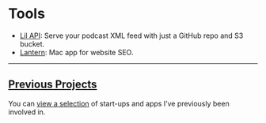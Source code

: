 ---
---
# Tools

- [Lil API](https://lilapi.com): Serve your podcast XML feed with just a GitHub repo and S3 bucket.
- [Lantern](/tools/lantern): Mac app for website SEO.

----

## [Previous Projects](/projects)

You can [view a selection](/projects) of start-ups and apps I’ve previously been involved in.
